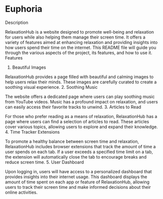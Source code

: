 # Euphoria

Description

RelaxationHub is a website designed to promote well-being and relaxation for users while also helping them manage their screen time. It offers a variety of features aimed at enhancing relaxation and providing insights into how users spend their time on the internet. This README file will guide you through the various aspects of the project, its features, and how to use it.
Features
1. Beautiful Images

RelaxationHub provides a page filled with beautiful and calming images to help users relax their minds. These images are carefully curated to create a soothing visual experience.
2. Soothing Music

The website offers a dedicated page where users can play soothing music from YouTube videos. Music has a profound impact on relaxation, and users can easily access their favorite tracks to unwind.
3. Articles to Read

For those who prefer reading as a means of relaxation, RelaxationHub has a page where users can find a selection of articles to read. These articles cover various topics, allowing users to explore and expand their knowledge.
4. Time Tracker Extensions

To promote a healthy balance between screen time and relaxation, RelaxationHub includes browser extensions that track the amount of time a user spends on each tab. If a user exceeds a specified time limit on a tab, the extension will automatically close the tab to encourage breaks and reduce screen time.
5. User Dashboard

Upon logging in, users will have access to a personalized dashboard that provides insights into their internet usage. This dashboard displays the amount of time spent on each app or feature of RelaxationHub, allowing users to track their screen time and make informed decisions about their online activities.

